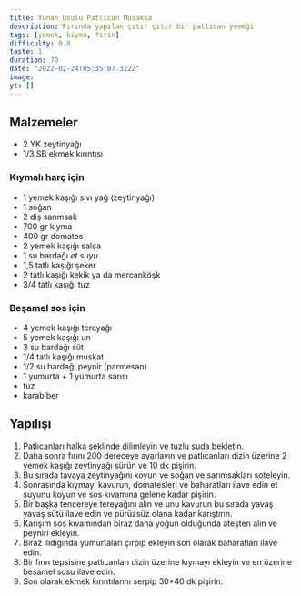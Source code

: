 ```yaml
---
title: Yunan Usulü Patlıcan Musakka
description: Fırında yapılan çıtır çıtır bir patlıcan yemeği
tags: [yemek, kiyma, firin]
difficulty: 0.8
taste: 1
duration: 70
date: "2022-02-24T05:35:07.322Z"
image:
yt: []
---
```


## Malzemeler

- 2 YK zeytinyağı
- 1/3 SB ekmek kırıntısı

### Kıymalı harç için

- 1 yemek kaşığı sıvı yağ (zeytinyağı)
- 1 soğan
- 2 diş sarımsak
- 700 gr kıyma
- 400 gr domates
- 2 yemek kaşığı salça
- 1 su bardağı *et suyu*
- 1,5 tatlı kaşığı şeker
- 2 tatlı kaşığı kekik ya da mercanköşk
- 3/4 tatlı kaşığı tuz

### Beşamel sos için

- 4 yemek kaşığı tereyağı
- 5 yemek kaşığı un
- 3 su bardağı süt
- 1/4 tatlı kaşığı muskat
- 1/2 su bardağı peynir (parmesan)
- 1 yumurta + 1 yumurta sarısı
- tuz
- karabiber

## Yapılışı

1. Patlıcanları halka şeklinde dilimleyin ve tuzlu suda bekletin.
2. Daha sonra fırını 200 dereceye ayarlayın ve patlıcanları dizin üzerine 2 yemek kaşığı zeytinyağı sürün ve 10 dk pişirin.
3. Bu sırada tavaya zeytinyağını koyun ve soğan ve sarımsakları soteleyin.
4. Sonrasında kıymayı kavurun, domatesleri ve baharatları ilave edin et suyunu koyun ve sos kıvamına gelene kadar pişirin.
5. Bir başka tencereye tereyağını alın ve unu kavurun bu sırada yavaş yavaş sütü ilave edin ve pürüzsüz olana kadar karıştırın.
6. Karışım sos kıvamından biraz daha yoğun olduğunda ateşten alın ve peyniri ekleyin.
7. Biraz ılıdığında yumurtaları çırpıp ekleyin son olarak baharatları ilave edin.
8. Bir fırın tepsisine patlıcanları dizin üzerine kıymayı ekleyin ve en üzerine beşamel sosu ilave edin.
9. Son olarak ekmek kırıntılarını serpip 30\*40 dk pişirin.
